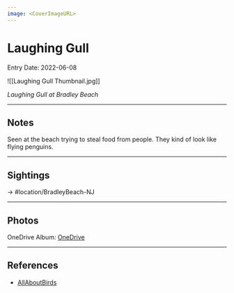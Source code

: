 ```yaml
---
image: <CoverImageURL>
---
```


# Laughing Gull
Entry Date: 2022-06-08

![[Laughing Gull Thumbnail.jpg]]

*Laughing Gull at Bradley Beach*

---------------------------------------------------------------
## Notes
Seen at the beach trying to steal food from people. They kind of look like flying penguins.

---------------------------------------------------------------
## Sightings

-> #location/BradleyBeach-NJ 


---------------------------------------------------------------
## Photos
OneDrive Album: [OneDrive](https://1drv.ms/u/s!AvaIuMdCo_w-3WV_r0xSikPEHhkt?e=lZbKqb)

---------------------------------------------------------------
## References
- [AllAboutBirds](https://www.allaboutbirds.org/guide/Laughing_Gull/overview)